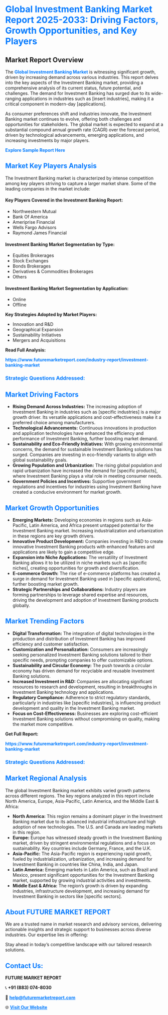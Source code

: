 <h1 style="color: #007BFF;">Global Investment Banking Market Report 2025-2033: Driving Factors, Growth Opportunities, and Key Players</h1>

<section id="overview">
<h2>Market Report Overview</h2>
<p>The <a href="https://www.futuremarketreport.com/industry-report/investment-banking-market" style="color: #007BFF; text-decoration: none;"><strong>Global Investment Banking Market</strong></a> is witnessing significant growth, driven by increasing demand across various industries. This report delves into the key aspects of the Investment Banking market, providing a comprehensive analysis of its current status, future potential, and challenges. The demand for Investment Banking has surged due to its wide-ranging applications in industries such as [insert industries], making it a critical component in modern-day [applications].</p>
<p>As consumer preferences shift and industries innovate, the Investment Banking market continues to evolve, offering both challenges and opportunities for stakeholders. The global market is expected to expand at a substantial compound annual growth rate (CAGR) over the forecast period, driven by technological advancements, emerging applications, and increasing investments by major players.</p>
</section>

<section id="overview">
<p><a href="https://www.futuremarketreport.com/request-sample/reportId=34620" style="color: #007BFF; text-decoration: none;"><strong>Explore Sample Report Here</strong></a></p>
</section>

<section id="key-players">
<h2 style="color: #007BFF;">Market Key Players Analysis</h2>
<p>The Investment Banking market is characterized by intense competition among key players striving to capture a larger market share. Some of the leading companies in the market include:</p>
<h4>Key Players Covered in the Investment Banking Report:</h4>
<ul><li>Northwestern Mutual</li><li>Bank Of America</li><li>Ameriprise Financial</li><li>Wells Fargo Advisors</li><li>Raymond James Financial</li></ul>
<h4>Investment Banking Market Segmentation by Type:</h4>
<ul><li>Equities Brokerages</li><li>Stock Exchanges</li><li>Bonds Brokerages</li><li>Derivatives &amp; Commodities Brokerages</li><li>Others</li></ul>

<h4>Investment Banking Market Segmentation by Application:</h4>
<ul><li>Online</li><li>Offline</li></ul>
<p><strong>Key Strategies Adopted by Market Players:</strong></p>
<ul>
<li>Innovation and R&D</li>
<li>Geographical Expansion</li>
<li>Sustainability Initiatives</li>
<li>Mergers and Acquisitions</li>
</ul>
</section>

<section>
<p><strong>Read Full Analysis: </strong></p><a href="https://www.futuremarketreport.com/industry-report/investment-banking-market" style="color: #007BFF; text-decoration: none;"><strong>https://www.futuremarketreport.com/industry-report/investment-banking-market</strong></a>
<h3 style="color: #007BFF;">Strategic Questions Addressed:</h3>
</section>

<section id="driving-factors">
<h2 style="color: #007BFF;">Market Driving Factors</h2>
<ul>
<li><strong>Rising Demand Across Industries:</strong> The increasing adoption of Investment Banking in industries such as [specific industries] is a major growth driver. Its versatile applications and cost-effectiveness make it a preferred choice among manufacturers.</li>
<li><strong>Technological Advancements:</strong> Continuous innovations in production and application technologies have enhanced the efficiency and performance of Investment Banking, further boosting market demand.</li>
<li><strong>Sustainability and Eco-Friendly Initiatives:</strong> With growing environmental concerns, the demand for sustainable Investment Banking solutions has surged. Companies are investing in eco-friendly variants to align with global sustainability goals.</li>
<li><strong>Growing Population and Urbanization:</strong> The rising global population and rapid urbanization have increased the demand for [specific products], where Investment Banking plays a vital role in meeting consumer needs.</li>
<li><strong>Government Policies and Incentives:</strong> Supportive government regulations and incentives for industries using Investment Banking have created a conducive environment for market growth.</li>
</ul>
</section>

<section id="growth-opportunities">
<h2 style="color: #007BFF;">Market Growth Opportunities</h2>
<ul>
<li><strong>Emerging Markets:</strong> Developing economies in regions such as Asia-Pacific, Latin America, and Africa present untapped potential for the Investment Banking market. Increasing industrialization and urbanization in these regions are key growth drivers.</li>
<li><strong>Innovative Product Development:</strong> Companies investing in R&D to create innovative Investment Banking products with enhanced features and applications are likely to gain a competitive edge.</li>
<li><strong>Expansion into Niche Applications:</strong> The versatility of Investment Banking allows it to be utilized in niche markets such as [specific niches], creating opportunities for growth and diversification.</li>
<li><strong>E-commerce Growth:</strong> The rise of e-commerce platforms has created a surge in demand for Investment Banking used in [specific applications], further boosting market growth.</li>
<li><strong>Strategic Partnerships and Collaborations:</strong> Industry players are forming partnerships to leverage shared expertise and resources, driving the development and adoption of Investment Banking products globally.</li>
</ul>
</section>

<section id="trending-factors">
<h2 style="color: #007BFF;">Market Trending Factors</h2>
<ul>
<li><strong>Digital Transformation:</strong> The integration of digital technologies in the production and distribution of Investment Banking has improved efficiency and customer satisfaction.</li>
<li><strong>Customization and Personalization:</strong> Consumers are increasingly seeking personalized Investment Banking solutions tailored to their specific needs, prompting companies to offer customizable options.</li>
<li><strong>Sustainability and Circular Economy:</strong> The push towards a circular economy has driven demand for recyclable and reusable Investment Banking solutions.</li>
<li><strong>Increased Investment in R&D:</strong> Companies are allocating significant resources to research and development, resulting in breakthroughs in Investment Banking technology and applications.</li>
<li><strong>Regulatory Compliance:</strong> Adherence to strict regulatory standards, particularly in industries like [specific industries], is influencing product development and quality in the Investment Banking market.</li>
<li><strong>Focus on Cost-Effectiveness:</strong> Businesses are exploring cost-efficient Investment Banking solutions without compromising on quality, making the market more competitive.</li>
</ul>
</section>

<section>
<p><strong>Get Full Report: </strong></p><a href="https://www.futuremarketreport.com/industry-report/investment-banking-market" style="color: #007BFF; text-decoration: none;"><strong>https://www.futuremarketreport.com/industry-report/investment-banking-market</strong></a>
<h3 style="color: #007BFF;">Strategic Questions Addressed:</h3>
</section>


<section id="regional-analysis">
<h2 style="color: #007BFF;">Market Regional Analysis</h2>
<p>The global Investment Banking market exhibits varied growth patterns across different regions. The key regions analyzed in this report include North America, Europe, Asia-Pacific, Latin America, and the Middle East & Africa:</p>
<ul>
<li><strong>North America:</strong> This region remains a dominant player in the Investment Banking market due to its advanced industrial infrastructure and high adoption of new technologies. The U.S. and Canada are leading markets in this region.</li>
<li><strong>Europe:</strong> Europe has witnessed steady growth in the Investment Banking market, driven by stringent environmental regulations and a focus on sustainability. Key countries include Germany, France, and the U.K.</li>
<li><strong>Asia-Pacific:</strong> The Asia-Pacific region is experiencing rapid growth, fueled by industrialization, urbanization, and increasing demand for Investment Banking in countries like China, India, and Japan.</li>
<li><strong>Latin America:</strong> Emerging markets in Latin America, such as Brazil and Mexico, present significant opportunities for the Investment Banking market, supported by growing industrial activities and investments.</li>
<li><strong>Middle East & Africa:</strong> The region’s growth is driven by expanding industries, infrastructure development, and increasing demand for Investment Banking in sectors like [specific sectors].</li>
</ul>
</section>

<footer>
<h2 style="color: #007BFF;">About FUTURE MARKET REPORT</h2>
<p>We are a trusted name in market research and advisory services, delivering actionable insights and strategic support to businesses across diverse industries. Our expertise lies in offering:</p>

<p>Stay ahead in today’s competitive landscape with our tailored research solutions.</p>

<h2 style="color: #007BFF;">Contact Us:</h2>
<p><strong>FUTURE MARKET REPORT</strong></p>
<p>📞 <strong>+91 (883) 074-8030</strong></p>
<p>📧 <strong><a href="mailto:help@futuremarketreport.com" style="color: #007BFF;">help@futuremarketreport.com</a></strong></p>
<p>🌐 <strong><a href="https://www.futuremarketreport.com/" style="color: #007BFF;">Visit Our Website</a></strong></p>
</footer>